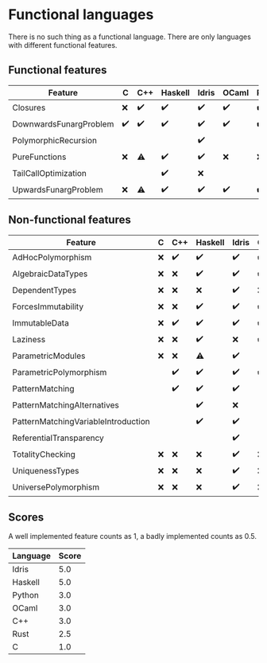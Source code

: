 <!-- DO NOT EDIT THIS FILE -->
<!-- edit funlangs.hs instead -->

# Functional languages

There is no such thing as a functional language.
There are only languages with different functional features.

## Functional features

| Feature | C | C++ | Haskell | Idris | OCaml | Python | Rust |
|---|---|---|---|---|---|---|---|
| Closures | :x: | :heavy_check_mark: | :heavy_check_mark: | :heavy_check_mark: | :heavy_check_mark: | :heavy_check_mark: | :warning: |
| DownwardsFunargProblem | :heavy_check_mark: | :heavy_check_mark: | :heavy_check_mark: | :heavy_check_mark: | :heavy_check_mark: | :heavy_check_mark: | :heavy_check_mark: |
| PolymorphicRecursion |  |  |  | :heavy_check_mark: |  |  |  |
| PureFunctions | :x: | :warning: | :heavy_check_mark: | :heavy_check_mark: | :x: | :x: | :x: |
| TailCallOptimization |  |  | :heavy_check_mark: | :x: |  |  |  |
| UpwardsFunargProblem | :x: | :warning: | :heavy_check_mark: | :heavy_check_mark: | :heavy_check_mark: | :heavy_check_mark: | :heavy_check_mark: |

## Non-functional features

| Feature | C | C++ | Haskell | Idris | OCaml | Python | Rust |
|---|---|---|---|---|---|---|---|
| AdHocPolymorphism | :x: | :heavy_check_mark: | :heavy_check_mark: | :heavy_check_mark: | :heavy_check_mark: | :heavy_check_mark: | :heavy_check_mark: |
| AlgebraicDataTypes | :x: | :x: | :heavy_check_mark: | :heavy_check_mark: | :heavy_check_mark: | :x: | :heavy_check_mark: |
| DependentTypes | :x: | :x: | :x: | :heavy_check_mark: | :x: | :x: | :x: |
| ForcesImmutability | :x: | :x: | :heavy_check_mark: | :heavy_check_mark: | :heavy_check_mark: | :x: | :heavy_check_mark: |
| ImmutableData | :x: | :heavy_check_mark: | :heavy_check_mark: | :heavy_check_mark: | :heavy_check_mark: | :heavy_check_mark: | :heavy_check_mark: |
| Laziness | :x: | :x: | :heavy_check_mark: | :x: | :heavy_check_mark: | :x: | :x: |
| ParametricModules | :x: | :x: | :warning: | :heavy_check_mark: |  | :x: | :x: |
| ParametricPolymorphism |  | :heavy_check_mark: | :heavy_check_mark: | :heavy_check_mark: | :heavy_check_mark: | :heavy_check_mark: | :heavy_check_mark: |
| PatternMatching |  | :heavy_check_mark: | :heavy_check_mark: | :heavy_check_mark: |  | :heavy_check_mark: | :warning: |
| PatternMatchingAlternatives |  |  | :heavy_check_mark: | :x: |  |  | :heavy_check_mark: |
| PatternMatchingVariableIntroduction |  |  | :heavy_check_mark: | :heavy_check_mark: |  | :heavy_check_mark: | :heavy_check_mark: |
| ReferentialTransparency |  |  |  | :heavy_check_mark: |  |  |  |
| TotalityChecking | :x: | :x: | :x: | :heavy_check_mark: | :x: | :x: | :x: |
| UniquenessTypes | :x: | :x: | :x: | :heavy_check_mark: | :x: | :x: | :heavy_check_mark: |
| UniversePolymorphism | :x: | :x: | :x: | :heavy_check_mark: | :x: | :x: | :x: |

## Scores

A well implemented feature counts as 1,
a badly implemented counts as 0.5.

| Language | Score |
|----------|-------|
| Idris | 5.0 |
| Haskell | 5.0 |
| Python | 3.0 |
| OCaml | 3.0 |
| C++ | 3.0 |
| Rust | 2.5 |
| C | 1.0 |

